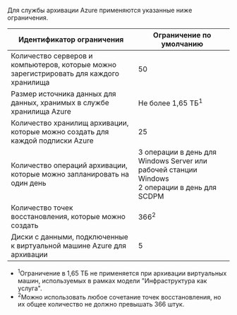 
Для службы архивации Azure применяются указанные ниже ограничения.

| Идентификатор ограничения | Ограничение по умолчанию |
|---|---|
|Количество серверов и компьютеров, которые можно зарегистрировать для каждого хранилища|50|
|Размер источника данных для данных, хранимых в службе хранилища Azure|Не более 1,65 ТБ<sup>1</sup>|
|Количество хранилищ архивации, которые можно создать для каждой подписки Azure|25|
|Количество операций архивации, которые можно запланировать на один день|3 операции в день для Windows Server или рабочей станции Windows <br/> 2 операции в день для SCDPM|
|Количество точек восстановления, которые можно создать|366<sup>2</sup>|
|Диски с данными, подключенные к виртуальной машине Azure для архивации|5|

- <sup>1</sup>Ограничение в 1,65 ТБ не применяется при архивации виртуальных машин, используемых в рамках модели "Инфраструктура как услуга".
- <sup>2</sup>Можно использовать любое сочетание точек восстановления, но их общее количество не должно превышать 366 штук.

<!---HONumber=August15_HO6-->